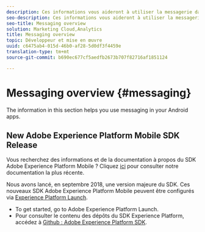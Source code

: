 ```yaml
---
description: Ces informations vous aideront à utiliser la messagerie dans vos applications Android.
seo-description: Ces informations vous aideront à utiliser la messagerie dans vos applications Android.
seo-title: Messaging overview
solution: Marketing Cloud,Analytics
title: Messaging overview
topic: Développeur et mise en œuvre
uuid: c6475ab4-015d-46b0-af28-5d0df3f4459e
translation-type: tm+mt
source-git-commit: b690ec677cf5aedfb2673b707f82716af1851124

---
```



# Messaging overview {#messaging}

The information in this section helps you use messaging in your Android apps.

## New Adobe Experience Platform Mobile SDK Release

Vous recherchez des informations et de la documentation à propos du SDK Adobe Experience Platform Mobile ? Cliquez [ici](https://aep-sdks.gitbook.io/docs/) pour consulter notre documentation la plus récente.

Nous avons lancé, en septembre 2018, une version majeure du SDK. Ces nouveaux SDK Adobe Experience Platform Mobile peuvent être configurés via [Experience Platform Launch](https://www.adobe.com/experience-platform/launch.html).

* To get started, go to Adobe Experience Platform Launch.
* Pour consulter le contenu des dépôts du SDK Experience Platform, accédez à [Github : Adobe Experience Platform SDK](https://github.com/Adobe-Marketing-Cloud/acp-sdks).

